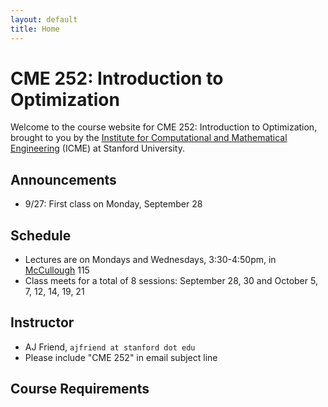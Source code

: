 ```yaml
---
layout: default
title: Home
---
```


# CME 252: Introduction to Optimization

Welcome to the course website for CME 252: Introduction to Optimization, brought to you by the [Institute for Computational and Mathematical Engineering](https://icme.stanford.edu/) (ICME) at Stanford University.

## Announcements
- 9/27: First class on Monday, September 28

## Schedule
- Lectures are on Mondays and Wednesdays, 3:30-4:50pm, in [McCullough](https://goo.gl/maps/u15gEQdFCzA2) 115
- Class meets for a total of 8 sessions: September 28, 30 and October 5, 7, 12, 14, 19, 21

## Instructor
- AJ Friend, `ajfriend at stanford dot edu`
- Please include "CME 252" in email subject line

## Course Requirements

